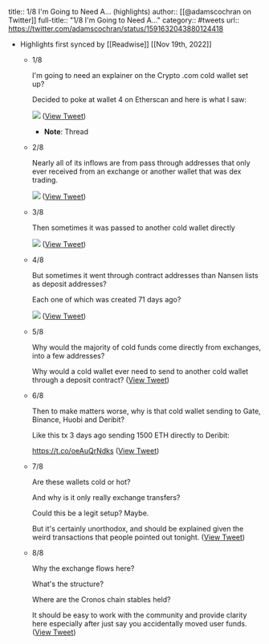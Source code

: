 title:: 1/8 I'm Going to Need A... (highlights)
author:: [[@adamscochran on Twitter]]
full-title:: "1/8 I'm Going to Need A..."
category:: #tweets
url:: https://twitter.com/adamscochran/status/1591632043880124418

- Highlights first synced by [[Readwise]] [[Nov 19th, 2022]]
	- 1/8
	  
	  I'm going to need an explainer on the Crypto .com cold wallet set up?
	  
	  Decided to poke at wallet 4 on Etherscan and here is what I saw: 
	  
	  ![](https://pbs.twimg.com/media/FhaZ4XjXwAA5etG.jpg) ([View Tweet](https://twitter.com/adamscochran/status/1591632043880124418))
		- **Note**: Thread
	- 2/8
	  
	  Nearly all of its inflows are from pass through addresses that only ever received from an exchange or another wallet that was dex trading. 
	  
	  ![](https://pbs.twimg.com/media/FhaaKCRXkAEcJ-C.png) ([View Tweet](https://twitter.com/adamscochran/status/1591632045603708928))
	- 3/8
	  
	  Then sometimes it was passed to another cold wallet directly 
	  
	  ![](https://pbs.twimg.com/media/FhaaUs5XwAAIHIB.png) ([View Tweet](https://twitter.com/adamscochran/status/1591632047109722112))
	- 4/8
	  
	  But sometimes it went through contract addresses than Nansen lists as deposit addresses?
	  
	  Each one of which was created 71 days ago? 
	  
	  ![](https://pbs.twimg.com/media/FhaaduVWYAIIild.png) ([View Tweet](https://twitter.com/adamscochran/status/1591632048795557888))
	- 5/8
	  
	  Why would the majority of cold funds come directly from exchanges, into a few addresses?
	  
	  Why would a cold wallet ever need to send to another cold wallet through a deposit contract? ([View Tweet](https://twitter.com/adamscochran/status/1591632050649722880))
	- 6/8
	  
	  Then to make matters worse, why is that cold wallet sending to Gate, Binance, Huobi and Deribit?
	  
	  Like this tx 3 days ago sending 1500 ETH directly to Deribit:
	  
	  https://t.co/oeAuQrNdks ([View Tweet](https://twitter.com/adamscochran/status/1591632052973359104))
	- 7/8
	  
	  Are these wallets cold or hot?
	  
	  And why is it only really exchange transfers?
	  
	  Could this be a legit setup? Maybe.
	  
	  But it's certainly unorthodox, and should be explained given the weird transactions that people pointed out tonight. ([View Tweet](https://twitter.com/adamscochran/status/1591632061416218624))
	- 8/8
	  
	  Why the exchange flows here?
	  
	  What's the structure?
	  
	  Where are the Cronos chain stables held?
	  
	  It should be easy to work with the community and provide clarity here especially after just say you accidentally moved user funds. ([View Tweet](https://twitter.com/adamscochran/status/1591632065207963651))